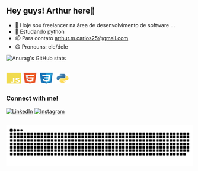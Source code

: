 ## Hey guys! Arthur here👋

- 🔭 Hoje sou freelancer na área de desenvolvimento de software ...
- 🌱 Estudando python
- 📫 Para contato arthur.m.carlos25@gmail.com
- 😄 Pronouns: ele/dele

![Anurag's GitHub stats](https://github-readme-stats.vercel.app/api?username=ArthurMCarlos&show_icons=true&theme=dark)

<img align="right" alt="" height="190px" src="https://i.pinimg.com/originals/70/56/05/70560528dc2fed50f1268aa205d157cb.jpg">

<div style="display: inline_block"><br>
  <img align="center" alt="Rafa-Js" height="30" width="40" src="https://raw.githubusercontent.com/devicons/devicon/master/icons/javascript/javascript-plain.svg">
  <img align="center" alt="Rafa-HTML" height="30" width="40" src="https://raw.githubusercontent.com/devicons/devicon/master/icons/html5/html5-original.svg">
  <img align="center" alt="Rafa-CSS" height="30" width="40" src="https://raw.githubusercontent.com/devicons/devicon/master/icons/css3/css3-original.svg">
  <img align="center" alt="Rafa-Python" height="30" width="40" src="https://raw.githubusercontent.com/devicons/devicon/master/icons/python/python-original.svg">
</div>

  ##

  <h3 align="left">Connect with me!</h3>

[![LinkedIn](https://img.shields.io/badge/-LinkedIn-000?style=for-the-badge&logo=linkedin&logoColor=A4A4A4color:FFF)](https://www.linkedin.com/in/arthur-carlos-1142242b6/)
[![Instagram](https://img.shields.io/badge/-Instagram-000?style=for-the-badge&logo=instagram&logoColor=FF00F6&color:FFF)](https://www.instagram.com/arthur_carlos25/)


  ##

<picture align="center">
  <source media="(prefers-color-scheme: dark)" srcset="https://raw.githubusercontent.com/ArthurMCarlos/ArthurMCarlos/output/github-contribution-grid-snake-dark.svg">
  <source media="(prefers-color-scheme: light)" srcset="https://raw.githubusercontent.com/ArthurMCarlos/ArthurMCarlos/output/github-contribution-grid-snake-dark.svg">
  <img align="center" alt="github contribution grid snake animation" src="https://raw.githubusercontent.com/ArthurMCarlos/ArthurMCarlos/output/github-contribution-grid-snake.svg">
</picture>
